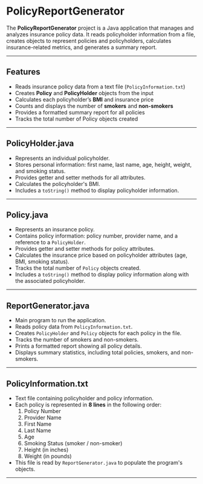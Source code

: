 # PolicyReportGenerator

The **PolicyReportGenerator** project is a Java application that manages and analyzes insurance policy data. It reads policyholder information from a file, creates objects to represent policies and policyholders, calculates insurance-related metrics, and generates a summary report.

---

## Features

- Reads insurance policy data from a text file (`PolicyInformation.txt`)
- Creates **Policy** and **PolicyHolder** objects from the input
- Calculates each policyholder’s **BMI** and insurance price
- Counts and displays the number of **smokers** and **non-smokers**
- Provides a formatted summary report for all policies
- Tracks the total number of Policy objects created

---

## PolicyHolder.java

- Represents an individual policyholder.
- Stores personal information: first name, last name, age, height, weight, and smoking status.
- Provides getter and setter methods for all attributes.
- Calculates the policyholder's BMI.
- Includes a `toString()` method to display policyholder information.

---

## Policy.java

- Represents an insurance policy.
- Contains policy information: policy number, provider name, and a reference to a `PolicyHolder`.
- Provides getter and setter methods for policy attributes.
- Calculates the insurance price based on policyholder attributes (age, BMI, smoking status).
- Tracks the total number of `Policy` objects created.
- Includes a `toString()` method to display policy information along with the associated policyholder.

---

## ReportGenerator.java

- Main program to run the application.
- Reads policy data from `PolicyInformation.txt`.
- Creates `PolicyHolder` and `Policy` objects for each policy in the file.
- Tracks the number of smokers and non-smokers.
- Prints a formatted report showing all policy details.
- Displays summary statistics, including total policies, smokers, and non-smokers.

---

## PolicyInformation.txt

- Text file containing policyholder and policy information.
- Each policy is represented in **8 lines** in the following order:
  1. Policy Number
  2. Provider Name
  3. First Name
  4. Last Name
  5. Age
  6. Smoking Status (smoker / non-smoker)
  7. Height (in inches)
  8. Weight (in pounds)
- This file is read by `ReportGenerator.java` to populate the program's objects.

---
